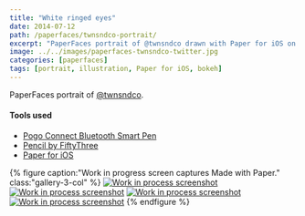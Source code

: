 ```yaml
---
title: "White ringed eyes"
date: 2014-07-12
path: /paperfaces/twnsndco-portrait/
excerpt: "PaperFaces portrait of @twnsndco drawn with Paper for iOS on an iPad."
image: ../../images/paperfaces-twnsndco-twitter.jpg
categories: [paperfaces]
tags: [portrait, illustration, Paper for iOS, bokeh]
---
```


PaperFaces portrait of [@twnsndco](https://twitter.com/twnsndco).

#### Tools used

- [Pogo Connect Bluetooth Smart Pen](https://www.amazon.com/gp/product/B009K448L4/ref=as_li_ss_tl?ie=UTF8&camp=1789&creative=390957&creativeASIN=B009K448L4&linkCode=as2&tag=mademist-20)
- [Pencil by FiftyThree](https://www.amazon.com/FiftyThree-Digital-Stylus-Pencil-iPhone/dp/B01JJBUYR4/ref=as_li_ss_tl?keywords=pencil+53&qid=1550586265&s=gateway&sr=8-3&linkCode=ll1&tag=mademist-20&linkId=0134793cb840affff60f2e45a7f64678&language=en_US)
- [Paper for iOS](https://paper.bywetransfer.com/)

{% figure caption:"Work in progress screen captures Made with Paper." class:"gallery-3-col" %}
[![Work in process screenshot](../../images/paperfaces-twnsndco-process-1-600.jpg)](../../images/paperfaces-twnsndco-process-1-lg.jpg) [![Work in process screenshot](../../images/paperfaces-twnsndco-process-2-600.jpg)](../../images/paperfaces-twnsndco-process-2-lg.jpg) [![Work in process screenshot](../../images/paperfaces-twnsndco-process-3-600.jpg)](../../images/paperfaces-twnsndco-process-3-lg.jpg) [![Work in process screenshot](../../images/paperfaces-twnsndco-process-4-600.jpg)](../../images/paperfaces-twnsndco-process-4-lg.jpg)
{% endfigure %}
